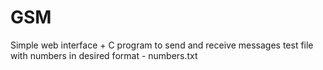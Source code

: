 # GSM
Simple web interface + C program to send and receive messages
test file with numbers in desired format - numbers.txt
